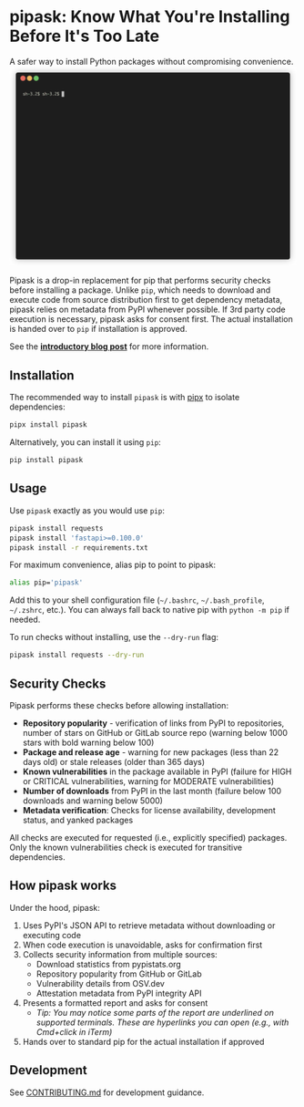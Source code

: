 # pipask: Know What You're Installing Before It's Too Late
A safer way to install Python packages without compromising convenience.
![pipask-demo](https://github.com/feynmanix/pipask/blob/main/.github/pipask-demo.gif?raw=true)

Pipask is a drop-in replacement for pip that performs security checks before installing a package.
Unlike `pip`, which needs to download and execute code from source distribution first to get dependency metadata, 
pipask relies on metadata from PyPI whenever possible. If 3rd party code execution is necessary, pipask asks for consent first.
The actual installation is handed over to `pip` if installation is approved.

See the **[introductory blog post](https://medium.com/data-science-collective/pipask-know-what-youre-installing-before-it-s-too-late-2a6afce80987)** for more information.

## Installation

The recommended way to install `pipask` is with [pipx](https://pipx.pypa.io/stable/#install-pipx) to isolate dependencies:
```bash
pipx install pipask
```

Alternatively, you can install it using `pip`:
```bash
pip install pipask
```
    
## Usage

Use `pipask` exactly as you would use `pip`:
```bash
pipask install requests
pipask install 'fastapi>=0.100.0'
pipask install -r requirements.txt
```

For maximum convenience, alias pip to point to pipask:
```bash
alias pip='pipask'
```

Add this to your shell configuration file (`~/.bashrc`, `~/.bash_profile`, `~/.zshrc`, etc.). You can always fall back to native pip with `python -m pip` if needed.

To run checks without installing, use the `--dry-run` flag:
```bash
pipask install requests --dry-run
```

## Security Checks

Pipask performs these checks before allowing installation:

* **Repository popularity** - verification of links from PyPI to repositories, number of stars on GitHub or GitLab source repo (warning below 1000 stars with bold warning below 100)
* **Package and release age** - warning for new packages (less than 22 days old) or stale releases (older than 365 days)
* **Known vulnerabilities** in the package available in PyPI (failure for HIGH or CRITICAL vulnerabilities, warning for MODERATE vulnerabilities)
* **Number of downloads** from PyPI in the last month (failure below 100 downloads and warning below 5000)
* **Metadata verification**: Checks for license availability, development status, and yanked packages

All checks are executed for requested (i.e., explicitly specified) packages. Only the known vulnerabilities check is executed for transitive dependencies.

## How pipask works

Under the hood, pipask:

1. Uses PyPI's JSON API to retrieve metadata without downloading or executing code
2. When code execution is unavoidable, asks for confirmation first
3. Collects security information from multiple sources:
   - Download statistics from pypistats.org
   - Repository popularity from GitHub or GitLab
   - Vulnerability details from OSV.dev
   - Attestation metadata from PyPI integrity API
4. Presents a formatted report and asks for consent
   - _Tip: You may notice some parts of the report are underlined on supported terminals. These are hyperlinks you can open (e.g., with Cmd+click in iTerm)_
6. Hands over to standard pip for the actual installation if approved

## Development
See [CONTRIBUTING.md](https://github.com/feynmanix/pipask/blob/main/CONTRIBUTING.md) for development guidance.
